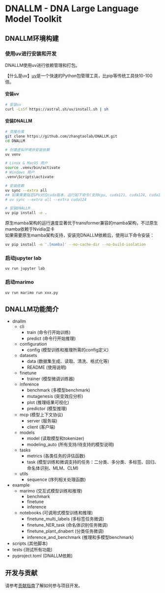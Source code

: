 # DNALLM - DNA Large Language Model Toolkit

## DNALLM环境构建

### 使用uv进行安装和开发

DNALLM使用uv进行依赖管理和打包。

【什么是uv】[uv](https://docs.astral.sh/uv/)是一个快速的Python包管理工具，比pip等传统工具快10-100倍。

#### 安装uv

```bash
# 安装uv
curl -LsSf https://astral.sh/uv/install.sh | sh
```

#### 安装DNALLM

```bash
# 克隆仓库
git clone https://github.com/zhangtaolab/DNALLM.git
cd DNALLM

# 创建虚拟环境并安装依赖
uv venv

# Linux & MacOS 用户
source .venv/bin/activate
# Windows 用户
.venv\Scripts\activate

# 安装依赖
uv sync --extra all
## 如果需要指定GPU对应cuda版本，运行如下命令(支持cpu, cuda121, cuda124, cuda126)
# uv sync --extra all --extra cuda124

# 安装DNALLM
uv pip install -e .
```

原生mamba架构的运行速度显著优于transformer兼容的mamba架构，不过原生mamba依赖于Nvidia显卡  
如果需要原生mamba架构支持，安装完DNALLM依赖后，使用以下命令安装：
```bash
uv pip install -e '.[mamba]' --no-cache-dir --no-build-isolation
```


### 启动jupyter lab
```bash
uv run jupyter lab
```

### 启动marimo
```bash
uv run marimo run xxx.py
```


## DNALLM功能简介

- dnallm
  - cli
    * train (命令行开始训练)
    * predict (命令行开始推理)
  - configuration
    * config (模型训练和推理所需的config定义)
  - datasets
    * data (数据集生成、读取、清洗、格式化等)
    * README (使用说明)
  - finetune
    * trainer (模型微调训练器)
  - inference
    * benchmark (多模型benchmark)
    * mutagenesis (突变效应分析)
    * plot (推理结果可视化)
    * predictor (模型推理)
  - mcp (模型上下文协议)
    * server (服务端)
    * client (客户端)
  - models
    * model (读取模型和tokenizer)
    * modeling_auto (所有支持/待支持的模型说明)
  - tasks
    * metrics (各类任务的评估函数)
    * task (模型训练和微调支持的任务：二分类、多分类、多标签、回归、命名体识别、MLM、CLM)
  - utils
    * sequence (序列相关处理函数)
- example
  - marimo (交互式模型训练和推理)
    - benchmark
    - finetune
    - inference
  - notebooks (可调用式模型训练和推理)
    - finetune_multi_labels (多标签任务微调)
    - finetune_NER_task (命名体识别任务微调)
    - finetune_plant_dnabert (分类任务微调)
    - inference_and_benchmark (推理和多模型benchmark)
- scripts (其他脚本)
- tests (测试所有功能)
- pyproject.toml (DNALLM依赖)


## 开发与贡献

请参考[贡献指南](CONTRIBUTING.md)了解如何参与项目开发。
